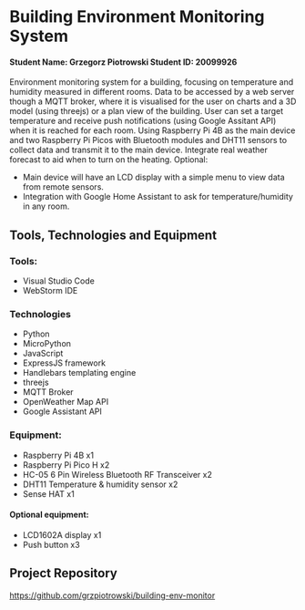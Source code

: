 # Building Environment Monitoring System
#### Student Name: Grzegorz Piotrowski   Student ID: 20099926

Environment monitoring system for a building, focusing on temperature and humidity measured in different rooms.
Data to be accessed by a web server though a MQTT broker, where it is visualised for the user on charts and a 3D model (using threejs) or a plan view of the building.
User can set a target temperature and receive push notifications (using Google Assitant API) when it is reached for each room.
Using Raspberry Pi 4B as the main device and two Raspberry Pi Picos with Bluetooth modules and DHT11 sensors to collect data
and transmit it to the main device.
Integrate real weather forecast to aid when to turn on the heating.
Optional:
 - Main device will have an LCD display with a simple menu to view data from remote sensors.
 - Integration with Google Home Assistant to ask for temperature/humidity in any room.

## Tools, Technologies and Equipment

### Tools:
- Visual Studio Code
- WebStorm IDE

### Technologies
- Python
- MicroPython
- JavaScript
- ExpressJS framework
- Handlebars templating engine
- threejs
- MQTT Broker
- OpenWeather Map API
- Google Assistant API

### Equipment:
- Raspberry Pi 4B x1
- Raspberry Pi Pico H x2
- HC-05 6 Pin Wireless Bluetooth RF Transceiver x2
- DHT11 Temperature & humidity sensor x2
- Sense HAT x1

#### Optional equipment:
- LCD1602A display x1
- Push button x3

## Project Repository
https://github.com/grzpiotrowski/building-env-monitor


